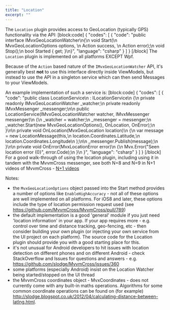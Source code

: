 ```yaml
---
title: "Location"
excerpt: ""
---
```

The `Location` plugin provides access to GeoLocation (typically GPS) functionality via the API:
[block:code]
{
  "codes": [
    {
      "code": "public interface IMvxGeoLocationWatcher\n{\n  void Start(\n    MvxGeoLocationOptions options, \n    Action<MvxGeoLocation> success, \n    Action<MvxLocationError> error);\n  void Stop();\n  bool Started { get; }\n}",
      "language": "csharp"
    }
  ]
}
[/block]
The `Location` plugin is implemented on all platforms EXCEPT Wpf.

Because of the `Action` based nature of the `IMvxGeoLocationWatcher` API, it's generally best **not** to use this interface directly inside ViewModels, but instead to use the API in a singleton service which can then send Messages to your ViewModels.

An example implementation of such a service is:
[block:code]
{
  "codes": [
    {
      "code": "public class LocationService\n  : ILocationService\n  {\n    private readonly IMvxGeoLocationWatcher _watcher;\n    private readonly IMvxMessenger _messenger;\n\n    public LocationService(IMvxGeoLocationWatcher watcher, IMvxMessenger messenger)\n    {\n      _watcher = watcher;\n      _messenger = messenger;\n      _watcher.Start(new MvxGeoLocationOptions(), OnLocation, OnError);\n    }\n\n    private void OnLocation(MvxGeoLocation location)\n    {\n      var message = new LocationMessage(this,\n                                        location.Coordinates.Latitude,\n                                        location.Coordinates.Longitude\n                                       );\n\n      _messenger.Publish(message);\n    }\n\n    private void OnError(MvxLocationError error)\n    {\n      Mvx.Error(\"Seen location error {0}\", error.Code);\n    }\n  }",
      "language": "csharp"
    }
  ]
}
[/block]
For a good walk-through of using the location plugin, including using it in tandem with the MvvmCross messenger, see both N=8 and N=9 in N+1 videos of MvvmCross - [N+1 videos](https://github.com/slodge/MvvmCross/wiki/N-1-Videos-Of-MvvmCross)

Notes:

- the `MvxGeoLocationOptions` object passed into the Start method provides a number of options like `EnableHighAccuracy` - not all of these options are well implemented on all platforms. For iOS8 and later, these options include the type of location permission request used (see https://github.com/MvvmCross/MvvmCross/pull/789)
- the default implementation is a good 'general' module if you just need 'location information' in your app. If your app requires more - e.g. control over time and distance tracking, geo-fencing, etc - then consider building your own plugin (or injecting your own service from the UI project on each platform). The source code for the Location plugin should provide you with a good starting place for this.
- it's not unusual for Android developers to hit issues with location detection on different phones and on different Android - check StackOverflow and Issues for questions and answers - e.g. https://github.com/slodge/MvvmCross/issues/360
- some platforms (especially Android) insist on the Location Watcher being started/stopped on the UI thread
- the MvvmCross coordinates object - MvxCoordinates - does not currently come with any built-in maths operations. Algorithms for some common coordinate operations can be found on (for example) http://slodge.blogspot.co.uk/2012/04/calculating-distance-between-latlng.html.